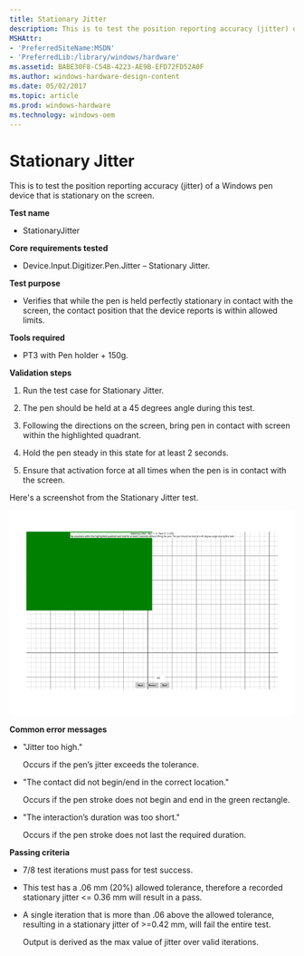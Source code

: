 ```yaml
---
title: Stationary Jitter
description: This is to test the position reporting accuracy (jitter) of a Windows pen device that is stationary on the screen.
MSHAttr:
- 'PreferredSiteName:MSDN'
- 'PreferredLib:/library/windows/hardware'
ms.assetid: BABE30F8-C54B-4223-AE9B-EFD72FD52A0F
ms.author: windows-hardware-design-content
ms.date: 05/02/2017
ms.topic: article
ms.prod: windows-hardware
ms.technology: windows-oem
---
```


# Stationary Jitter


This is to test the position reporting accuracy (jitter) of a Windows pen device that is stationary on the screen.

**Test name**

-   StationaryJitter

**Core requirements tested**

-   Device.Input.Digitizer.Pen.Jitter – Stationary Jitter.

**Test purpose**

-   Verifies that while the pen is held perfectly stationary in contact with the screen, the contact position that the device reports is within allowed limits.

**Tools required**

-   PT3 with Pen holder + 150g.

**Validation steps**

1. Run the test case for Stationary Jitter.

2. The pen should be held at a 45 degrees angle during this test.

3. Following the directions on the screen, bring pen in contact with screen within the highlighted quadrant.

4. Hold the pen steady in this state for at least 2 seconds.

5. Ensure that activation force at all times when the pen is in contact with the screen.

Here's a screenshot from the Stationary Jitter test.

![screenshot from the stationary jitter test for a windows pen device.](../images/pen-test-statjitter.png)

**Common error messages**

-   "Jitter too high."

    Occurs if the pen’s jitter exceeds the tolerance.
-   "The contact did not begin/end in the correct location."

    Occurs if the pen stroke does not begin and end in the green rectangle.
-   "The interaction’s duration was too short."

    Occurs if the pen stroke does not last the required duration.

**Passing criteria**

-   7/8 test iterations must pass for test success.
-   This test has a .06 mm (20%) allowed tolerance, therefore a recorded stationary jitter &lt;= 0.36 mm will result in a pass.
-   A single iteration that is more than .06 above the allowed tolerance, resulting in a stationary jitter of &gt;=0.42 mm, will fail the entire test.

    Output is derived as the max value of jitter over valid iterations.
